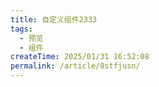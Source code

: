 ```yaml
---
title: 自定义组件2333
tags:
  - 预览
  - 组件
createTime: 2025/01/31 16:52:08
permalink: /article/8stfjusn/
---
```


<CustomComponent />
